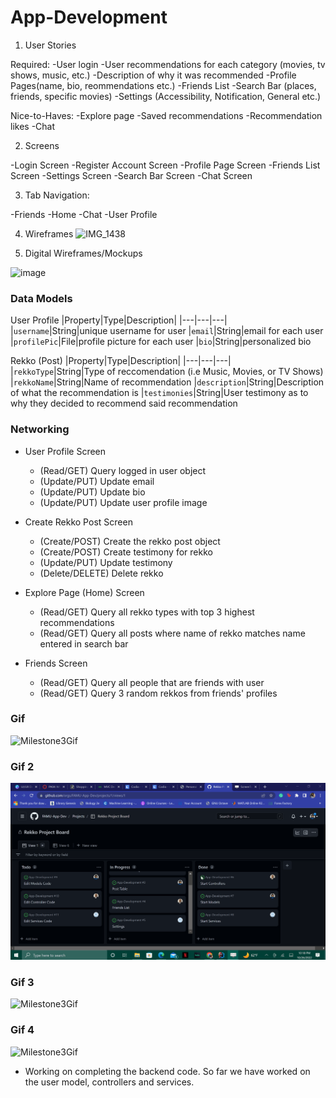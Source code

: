 # App-Development

1. User Stories

  Required:
    -User login 
    -User recommendations for each category (movies, tv shows, music, etc.)
    -Description of why it was recommended
    -Profile Pages(name, bio, reommendations etc.)
    -Friends List
    -Search Bar (places, friends, specific movies)
    -Settings (Accessibility, Notification, General etc.)
    
  Nice-to-Haves:
    -Explore page
    -Saved recommendations
    -Recommendation likes
    -Chat 
    
2. Screens

  -Login Screen
  -Register Account Screen
  -Profile Page Screen
  -Friends List Screen
  -Settings Screen
  -Search Bar Screen
  -Chat Screen
		
  
  
3. Tab Navigation:
 
  -Friends
  -Home
  -Chat
  -User Profile
	
4. Wireframes
![IMG_1438](https://user-images.githubusercontent.com/70450120/193641889-6c40af91-6e28-48df-a849-acacff7c932f.jpg)

5. Digital Wireframes/Mockups
<img width="248" alt="image" src="https://user-images.githubusercontent.com/70450120/193645598-1377b93f-7996-4f97-ad57-21f687bed86c.png">



### Data Models

User Profile
|Property|Type|Description| 
|---|---|---|
|`username`|String|unique username for user
|`email`|String|email for each user
|`profilePic`|File|profile picture for each user
|`bio`|String|personalized bio

Rekko (Post)
|Property|Type|Description| 
|---|---|---|
|`rekkoType`|String|Type of reccomendation (i.e Music, Movies, or TV Shows)
|`rekkoName`|String|Name of recommendation
|`description`|String|Description of what the recommendation is
|`testimonies`|String|User testimony as to why they decided to recommend said recommendation


### Networking

- User Profile Screen
    - (Read/GET) Query logged in user object
    - (Update/PUT) Update email
    - (Update/PUT) Update bio
    - (Update/PUT) Update user profile image
    
- Create Rekko Post Screen
    - (Create/POST) Create the rekko post object
    - (Create/POST) Create testimony for rekko
    - (Update/PUT) Update testimony
    - (Delete/DELETE) Delete rekko
    
- Explore Page (Home) Screen
    - (Read/GET) Query all rekko types with top 3 highest recommendations
    - (Read/GET) Query all posts where name of rekko matches name entered in search bar
    
- Friends Screen
    - (Read/GET) Query all people that are friends with user
    - (Read/GET) Query 3 random rekkos from friends' profiles 
    
    
   
### Gif

![Milestone3Gif](https://user-images.githubusercontent.com/70450120/196840885-95eeb93a-85bd-4118-a7d6-4cfecaa1b8eb.gif)


### Gif 2
![Milestone3Gif](https://github.com/FAMU-App-Dev/App-Development/blob/main/sprint3.gif)


### Gif 3
![Milestone3Gif](https://github.com/FAMU-App-Dev/App-Development/blob/main/screeny.gif)

### Gif 4
![Milestone3Gif](https://github.com/FAMU-App-Dev/App-Development/blob/main/gif4.gif)

- Working on completing the backend code. So far we have worked on the user model, controllers and services.
